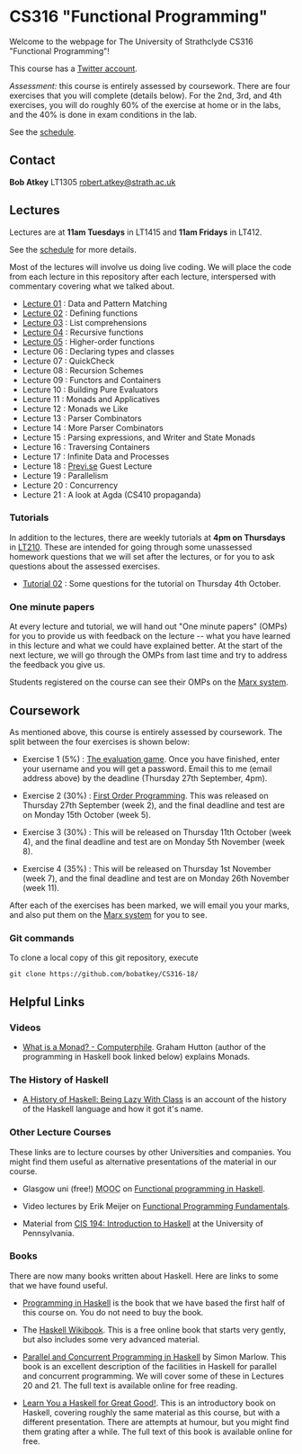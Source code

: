 # CS316 "Functional Programming"

Welcome to the webpage for The University of Strathclyde CS316 "Functional Programming"!

This course has a [Twitter account](https://twitter.com/StrathCS316).

*Assessment:* this course is entirely assessed by coursework. There are four exercises that you will complete (details below). For the 2nd, 3rd, and 4th exercises, you will do roughly 60% of the exercise at home or in the labs, and the 40% is done in exam conditions in the lab.

See the [schedule](schedule.txt).

## Contact

**Bob Atkey** LT1305 [robert.atkey@strath.ac.uk](mailto:robert.atkey@strath.ac.uk)

## Lectures

Lectures are at **11am Tuesdays** in LT1415 and **11am Fridays** in LT412.

See the [schedule](schedule.txt) for more details.

Most of the lectures will involve us doing live coding. We will place the code from each lecture in this repository after each lecture, interspersed with commentary covering what we talked about.

- [Lecture 01](lectures/Lec01.hs) : Data and Pattern Matching
- [Lecture 02](lectures/Lec02.hs) : Defining functions
- [Lecture 03](lectures/Lec03.hs) : List comprehensions
- [Lecture 04](lectures/Lec04.hs) : Recursive functions
- [Lecture 05](lectures/Lec05.hs) : Higher-order functions
- Lecture 06 : Declaring types and classes
- Lecture 07 : QuickCheck
- Lecture 08 : Recursion Schemes
- Lecture 09 : Functors and Containers
- Lecture 10 : Building Pure Evaluators
- Lecture 11 : Monads and Applicatives
- Lecture 12 : Monads we Like
- Lecture 13 : Parser Combinators
- Lecture 14 : More Parser Combinators
- Lecture 15 : Parsing expressions, and Writer and State Monads
- Lecture 16 : Traversing Containers
- Lecture 17 : Infinite Data and Processes
- Lecture 18 : [Previ.se](https://previ.se/) Guest Lecture
- Lecture 19 : Parallelism
- Lecture 20 : Concurrency
- Lecture 21 : A look at Agda (CS410 propaganda)

### Tutorials

In addition to the lectures, there are weekly tutorials at **4pm on Thursdays** in [LT210](http://www.learningservices.strath.ac.uk/avfacilities/roomresults.asp?&menu1=Graham%20Hills&roomField=GH816&findRoom=Show+room+details). These are intended for going through some unassessed homework questions that we will set after the lectures, or for you to ask questions about the assessed exercises.

- [Tutorial 02](tutorials/Tut02.md) : Some questions for the tutorial on Thursday 4th October.

### One minute papers

At every lecture and tutorial, we will hand out "One minute papers" (OMPs) for you to provide us with feedback on the lecture -- what you have learned in this lecture and what we could have explained better. At the start of the next lecture, we will go through the OMPs from last time and try to address the feedback you give us.

Students registered on the course can see their OMPs on the [Marx system](https://personal.cis.strath.ac.uk/conor.mcbride/shib/Marx/?page=CS316).

## Coursework

As mentioned above, this course is entirely assessed by coursework. The split between the four exercises is shown below:

- Exercise 1 (5%) : [The evaluation game](https://personal.cis.strath.ac.uk/robert.atkey/terms.html). Once you have finished, enter your username and you will get a password. Email this to me (email address above) by the deadline (Thursday 27th September, 4pm).

- Exercise 2 (30%) : [First Order Programming](exercises/Ex2.hs). This was released on Thursday 27th September (week 2), and the final deadline and test are on Monday 15th October (week 5).

- Exercise 3 (30%) : This will be released on Thursday 11th October (week 4), and the final deadline and test are on Monday 5th November (week 8).

- Exercise 4 (35%) : This will be released on Thursday 1st November (week 7), and the final deadline and test are on Monday 26th November (week 11).

After each of the exercises has been marked, we will email you your marks, and also put them on the [Marx system](https://personal.cis.strath.ac.uk/conor.mcbride/shib/Marx/?page=CS316) for you to see.

### Git commands

To clone a local copy of this git repository, execute

```
git clone https://github.com/bobatkey/CS316-18/
```

## Helpful Links

### Videos

- [What is a Monad? - Computerphile](https://www.youtube.com/watch?v=t1e8gqXLbsU). Graham Hutton (author of the programming in Haskell book linked below) explains Monads.

### The History of Haskell

- [A History of Haskell: Being Lazy With Class](http://haskell.cs.yale.edu/wp-content/uploads/2011/02/history.pdf) is an account of the history of the Haskell language and how it got it's name.

### Other Lecture Courses

These links are to lecture courses by other Universities and companies. You might find them useful as alternative presentations of the material in our course.

- Glasgow uni (free!) <abbr title="Massive open online course">MOOC</abbr> on [Functional programming in Haskell](https://www.futurelearn.com/courses/functional-programming-haskell).

- Video lectures by Erik Meijer on [Functional Programming Fundamentals](https://channel9.msdn.com/Series/C9-Lectures-Erik-Meijer-Functional-Programming-Fundamentals).

- Material from [CIS 194: Introduction to Haskell](http://www.seas.upenn.edu/~cis194/fall16/) at the University of Pennsylvania.

### Books

There are now many books written about Haskell. Here are links to some that we have found useful.

- [Programming in Haskell](http://www.cs.nott.ac.uk/~pszgmh/pih.html) is the book that we have based the first half of this course on. You do not need to buy the book.

- The [Haskell Wikibook](https://en.wikibooks.org/wiki/Haskell). This is a free online book that starts very gently, but also includes some very advanced material.

- [Parallel and Concurrent Programming in Haskell](http://chimera.labs.oreilly.com/books/1230000000929) by Simon Marlow. This book is an excellent description of the facilities in Haskell for parallel and concurrent programming. We will cover some of these in Lectures 20 and 21. The full text is available online for free reading.

- [Learn You a Haskell for Great Good!](http://learnyouahaskell.com/). This is an introductory book on Haskell, covering roughly the same material as this course, but with a different presentation. There are attempts at humour, but you might find them grating after a while. The full text of this book is available online for free.
